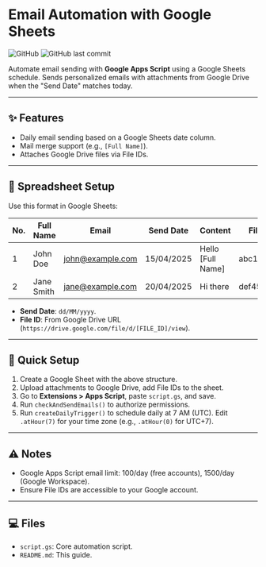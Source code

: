 # Email Automation with Google Sheets

![GitHub](https://img.shields.io/badge/license-MIT-blue.svg) ![GitHub last commit](https://img.shields.io/github/last-commit/hhai93/Email-Automation-with-Google-Sheets)

Automate email sending with **Google Apps Script** using a Google Sheets schedule. Sends personalized emails with attachments from Google Drive when the "Send Date" matches today.

---

## :sparkles: Features
- Daily email sending based on a Google Sheets date column.
- Mail merge support (e.g., `[Full Name]`).
- Attaches Google Drive files via File IDs.

---

## :memo: Spreadsheet Setup
Use this format in Google Sheets:

| No. | Full Name | Email            | Send Date  | Content         | File ID          |
|-----|-----------|------------------|------------|-----------------|------------------|
| 1   | John Doe  | john@example.com | 15/04/2025 | Hello [Full Name] | abc123xyz      |
| 2   | Jane Smith| jane@example.com | 20/04/2025 | Hi there        | def456uvw      |

- **Send Date**: `dd/MM/yyyy`.
- **File ID**: From Google Drive URL (`https://drive.google.com/file/d/[FILE_ID]/view`).

---

## :rocket: Quick Setup
1. Create a Google Sheet with the above structure.
2. Upload attachments to Google Drive, add File IDs to the sheet.
3. Go to **Extensions > Apps Script**, paste `script.gs`, and save.
4. Run `checkAndSendEmails()` to authorize permissions.
5. Run `createDailyTrigger()` to schedule daily at 7 AM (UTC). Edit `.atHour(7)` for your time zone (e.g., `.atHour(0)` for UTC+7).

---

## :warning: Notes
- Google Apps Script email limit: 100/day (free accounts), 1500/day (Google Workspace).
- Ensure File IDs are accessible to your Google account.

---

## :computer: Files
- `script.gs`: Core automation script.
- `README.md`: This guide.
